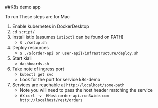 ##K8s demo app

To run
These steps are for Mac

1. Enable kubernetes in DockerDesktop
1. ```cd script/```
1. Install istio (assumes `istioctl` can be found on PATH)
   - ```$ ./setup.sh```
1. Deploy resources 
   - ```$ ./${order-api or user-api}/infrastructure/deploy.sh```
1. Start kiali
   - ```dashboards.sh```
1. Take note of ingress port
   - ```kubectl get svc```
   - Look for the port for service k8s-demo
1. Services are reachable at ```http://localhost/some-path```
   - Note you will need to pass the host header matching the service
   - ex ```curl -v -HHost:order-api.run3wide.com http://localhost/rest/orders```
